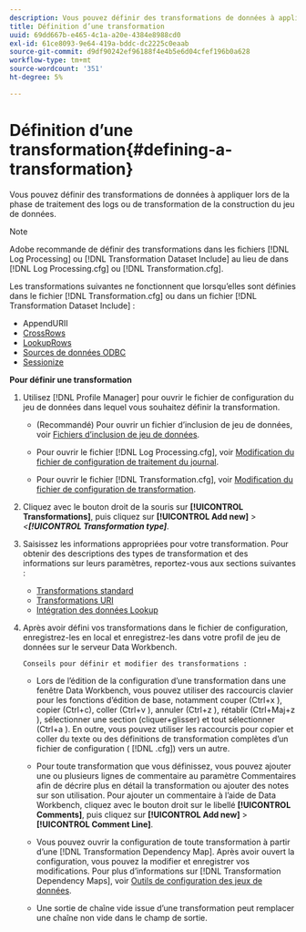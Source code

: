 ```yaml
---
description: Vous pouvez définir des transformations de données à appliquer lors de la phase de traitement des logs ou de transformation de la construction du jeu de données.
title: Définition d’une transformation
uuid: 69dd667b-e465-4c1a-a20e-4384e8988cd0
exl-id: 61ce8093-9e64-419a-bddc-dc2225c0eaab
source-git-commit: d9df90242ef96188f4e4b5e6d04cfef196b0a628
workflow-type: tm+mt
source-wordcount: '351'
ht-degree: 5%

---
```


# Définition d’une transformation{#defining-a-transformation}

Vous pouvez définir des transformations de données à appliquer lors de la phase de traitement des logs ou de transformation de la construction du jeu de données.

>[!NOTE]
>
>Adobe recommande de définir des transformations dans les fichiers [!DNL Log Processing] ou [!DNL Transformation Dataset Include] au lieu de dans [!DNL Log Processing.cfg] ou [!DNL Transformation.cfg].

Les transformations suivantes ne fonctionnent que lorsqu’elles sont définies dans le fichier [!DNL Transformation.cfg] ou dans un fichier [!DNL Transformation Dataset Include] :

* [](../../../home/c-dataset-const-proc/c-data-trans/c-transf-types/c-uri-transf/c-appenduri.md#concept-a0df05dd958645bf8219fc7b0b675ee4)AppendURII
* [CrossRows](../../../home/c-dataset-const-proc/c-data-trans/c-transf-types/c-standard-transf/c-crossrows.md#concept-fcace08804f54db397ed631cc13ff4f2)
* [LookupRows](../../../home/c-dataset-const-proc/c-data-trans/c-transf-types/c-standard-transf/c-lookuprows.md#concept-4bd9a1f13ee243e592a6a0008053134f)
* [Sources de données ODBC](../../../home/c-dataset-const-proc/c-log-proc-config-file/c-odbc-data-sources.md#concept-5f2cf635081d44beab826ef5ec8cf4e3)
* [Sessionize](../../../home/c-dataset-const-proc/c-data-trans/c-transf-types/c-standard-transf/c-sessionize.md#concept-b1af95c8cba34b248f86de883d914bc0)

**Pour définir une transformation**

1. Utilisez [!DNL Profile Manager] pour ouvrir le fichier de configuration du jeu de données dans lequel vous souhaitez définir la transformation.

   * (Recommandé) Pour ouvrir un fichier d’inclusion de jeu de données, voir [Fichiers d’inclusion de jeu de données](../../../home/c-dataset-const-proc/c-dataset-inc-files/c-abt-dataset-inc-files.md).
   * Pour ouvrir le fichier [!DNL Log Processing.cfg], voir [Modification du fichier de configuration de traitement du journal](../../../home/c-dataset-const-proc/c-log-proc-config-file/t-edit-log-proc-config-file.md#task-6a2fa1b735cb4eefad730f0a3a7858e5).

   * Pour ouvrir le fichier [!DNL Transformation.cfg], voir [Modification du fichier de configuration de transformation](../../../home/c-dataset-const-proc/c-trans-config-file/t-edit-trans-config-file.md#task-cfef4142c1bf4437a669d1fdc75cabbc).

1. Cliquez avec le bouton droit de la souris sur **[!UICONTROL Transformations]**, puis cliquez sur **[!UICONTROL Add new]** > *&lt;**[!UICONTROL Transformation type]***.
1. Saisissez les informations appropriées pour votre transformation. Pour obtenir des descriptions des types de transformation et des informations sur leurs paramètres, reportez-vous aux sections suivantes :

   * [Transformations standard](../../../home/c-dataset-const-proc/c-data-trans/c-transf-types/c-standard-transf/c-standard-transf.md#concept-25f4bdbf8fe74c4aaeb2fcd226243886)
   * [Transformations URI](../../../home/c-dataset-const-proc/c-data-trans/c-transf-types/c-uri-transf/c-uri-transf.md#concept-2dfa0ffcd83d4fb69c1f42ad50dea125)
   * [Intégration des données Lookup](../../../home/c-dataset-const-proc/c-data-trans/c-int-lookup-data/c-int-lookup-data.md#concept-08ff70769a464f50ab14299a344f05c7)

1. Après avoir défini vos transformations dans le fichier de configuration, enregistrez-les en local et enregistrez-les dans votre profil de jeu de données sur le serveur Data Workbench.

       Conseils pour définir et modifier des transformations :
   
   * Lors de l’édition de la configuration d’une transformation dans une fenêtre Data Workbench, vous pouvez utiliser des raccourcis clavier pour les fonctions d’édition de base, notamment couper (Ctrl+x ), copier (Ctrl+c), coller (Ctrl+v ), annuler (Ctrl+z ), rétablir (Ctrl+Maj+z ), sélectionner une section (cliquer+glisser) et tout sélectionner (Ctrl+a ). En outre, vous pouvez utiliser les raccourcis pour copier et coller du texte ou des définitions de transformation complètes d’un fichier de configuration ( [!DNL .cfg]) vers un autre.
   * Pour toute transformation que vous définissez, vous pouvez ajouter une ou plusieurs lignes de commentaire au paramètre Commentaires afin de décrire plus en détail la transformation ou ajouter des notes sur son utilisation. Pour ajouter un commentaire à l’aide de Data Workbench, cliquez avec le bouton droit sur le libellé **[!UICONTROL Comments]**, puis cliquez sur **[!UICONTROL Add new]** > **[!UICONTROL Comment Line]**.

   * Vous pouvez ouvrir la configuration de toute transformation à partir d’une [!DNL Transformation Dependency Map]. Après avoir ouvert la configuration, vous pouvez la modifier et enregistrer vos modifications. Pour plus d’informations sur [!DNL Transformation Dependency Maps], voir [Outils de configuration des jeux de données](../../../home/c-dataset-const-proc/c-dataset-config-tools/c-dataset-config-tools.md#concept-6e058b7691834cf79dcfd1573f78d4f5).

   * Une sortie de chaîne vide issue d’une transformation peut remplacer une chaîne non vide dans le champ de sortie.
